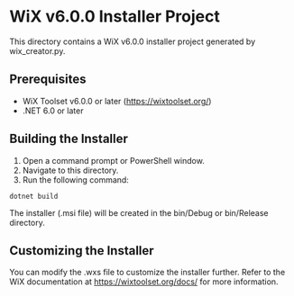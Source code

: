 # WiX v6.0.0 Installer Project

This directory contains a WiX v6.0.0 installer project generated by wix_creator.py.

## Prerequisites

- WiX Toolset v6.0.0 or later (https://wixtoolset.org/)
- .NET 6.0 or later

## Building the Installer

1. Open a command prompt or PowerShell window.
2. Navigate to this directory.
3. Run the following command:

```
dotnet build
```

The installer (.msi file) will be created in the bin/Debug or bin/Release directory.

## Customizing the Installer

You can modify the .wxs file to customize the installer further. Refer to the WiX documentation at https://wixtoolset.org/docs/ for more information.
